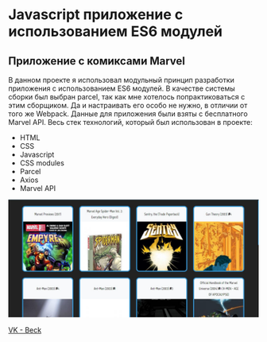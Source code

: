 # Javascript приложение с использованием ES6 модулей

## Приложение с комиксами Marvel

В данном проекте я использовал модульный принцип разработки приложения с использованием ES6 модулей. В качестве системы сборки был выбран parcel, так как мне хотелось попрактиковаться с этим сборщиком. Да и настраивать его особо не нужно, в отличии от того же Webpack. Данные для приложения были взяты с бесплатного Marvel API. Весь стек технологий, который был использован в проекте:

- HTML
- CSS
- Javascript
- CSS modules
- Parcel
- Axios
- Marvel API

![preview](./marvel.jpg "Превью проекта")

[VK - Beck](https://vk.com/beckyuldashev)